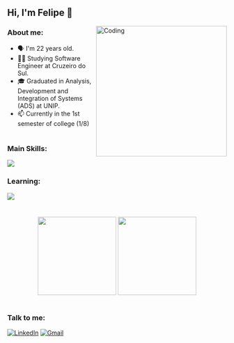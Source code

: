 ## Hi, I'm Felipe 👋

<img align="right" alt="Coding" width="300" src="https://i.giphy.com/media/v1.Y2lkPTc5MGI3NjExcDh3dWVxcGc4cTdzaTE5c2w0eG1wcm1sZTFyczg5c2VlMnJycmNnayZlcD12MV9pbnRlcm5hbF9naWZfYnlfaWQmY3Q9Zw/IwAZ6dvvvaTtdI8SD5/giphy.gif">

### About me:
- 🗣️ I'm 22 years old.
- 🧑‍🏫 Studying Software Engineer at Cruzeiro do Sul.
- 🎓 Graduated in Analysis, Development and Integration of Systems (ADS) at UNIP.
- 📫 Currently in the 1st semester of college (1/8)

#

### Main Skills:
  <a href="https://skillicons.dev">
    <img src="https://skillicons.dev/icons?i=html,css,js,git,react,tailwind"/>
  </a>

### Learning:
  <a href="https://skillicons.dev">
    <img src="https://skillicons.dev/icons?i=react,typescript"/>
  </a>

#

<div align="center">  
  <img height="180em" src="https://github-readme-stats.vercel.app/api?username=felipesoarws&show_icons=true&theme=react&bg_color=00000000&hide_border=true"/> 
  <img height="180em" src="https://github-readme-stats.vercel.app/api/top-langs/?username=felipesoarws&layout=compact&theme=react&bg_color=00000000&hide_border=true" />
</div>


#

### Talk to me:
[![LinkedIn](https://img.shields.io/badge/LinkedIn-0077B5?style=for-the-badge&logo=linkedin&logoColor=white)](https://www.linkedin.com/in/felipesoarws/)
[![Gmail](https://img.shields.io/badge/Gmail-333333?style=for-the-badge&logo=gmail&logoColor=red)](mailto:felipesoarwz@gmail.com)

